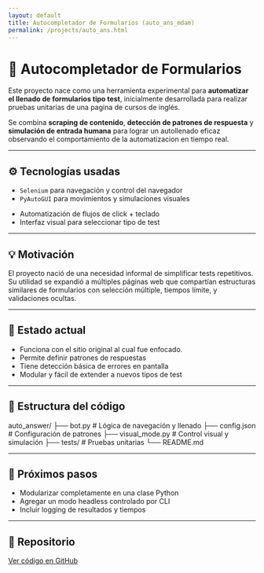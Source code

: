 ```yaml
---
layout: default
title: Autocompletador de Formularios (auto_ans_mdam)
permalink: /projects/auto_ans.html
---
```


# 🧠 Autocompletador de Formularios

Este proyecto nace como una herramienta experimental para **automatizar el llenado de formularios tipo test**, inicialmente desarrollada para realizar pruebas unitarias de una pagina de cursos de inglés. 

Se combina **scraping de contenido**, **detección de patrones de respuesta** y **simulación de entrada humana** para lograr un autollenado eficaz observando el comportamiento de la automatizacion en tiempo real.

---

## ⚙️ Tecnologías usadas

- `Selenium` para navegación y control del navegador
- `PyAutoGUI` para movimientos y simulaciones visuales
<!-- - `pytesseract` y OCR para detección en pantalla *(opcional en algunas versiones)* -->
- Automatización de flujos de click + teclado
- Interfaz visual para seleccionar tipo de test

---

## 💡 Motivación

El proyecto nació de una necesidad informal de simplificar tests repetitivos. Su utilidad se expandió a múltiples páginas web que compartían estructuras similares de formularios con selección múltiple, tiempos límite, y validaciones ocultas.

<!-- Fue una **exploración técnica y ética** sobre la capacidad de los bots para imitar el comportamiento humano en plataformas web educativas. -->

---

## 🧪 Estado actual

- Funciona con el sitio original al cual fue enfocado.
- Permite definir patrones de respuestas
- Tiene detección básica de errores en pantalla
- Modular y fácil de extender a nuevos tipos de test

---

## 📂 Estructura del código

<div class="tree-diagram">
auto_answer/
├── bot.py          # Lógica de navegación y llenado
├── config.json     # Configuración de patrones
├── visual_mode.py  # Control visual y simulación
├── tests/          # Pruebas unitarias
└── README.md
</div>

---

## 🚀 Próximos pasos

- Modularizar completamente en una clase Python
- Agregar un modo headless controlado por CLI
- Incluir logging de resultados y tiempos

---

## 🔗 Repositorio

[Ver código en GitHub](https://github.com/mdam21/auto_ans_mdam)
